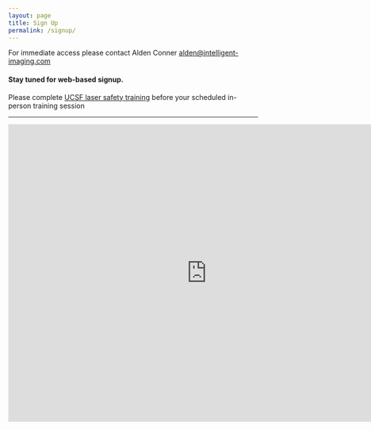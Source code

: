 ```yaml
---
layout: page
title: Sign Up
permalink: /signup/
---
```


For immediate access please contact Alden Conner <alden@intelligent-imaging.com>

#### Stay tuned for web-based signup.

Please complete [UCSF laser safety training](https://learningcenter.ucsfmedicalcenter.org/?activity=204428) before your scheduled in-person training session

****

<iframe src="https://calendar.google.com/calendar/embed?title=CAMM%20Sign%20Up&amp;showPrint=0&amp;showCalendars=0&amp;showTz=0&amp;mode=WEEK&amp;height=600&amp;wkst=1&amp;bgcolor=%23FFFFFF&amp;src=intelligent-imaging.com_hjb8npdrb7a8itq130vm6vfp8s%40group.calendar.google.com&amp;color=%23AB8B00&amp;ctz=America%2FLos_Angeles" style="border-width:0" width="800" height="600" frameborder="0" scrolling="no"></iframe>
